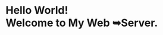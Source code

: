 <html>
<head>
<title>Hello World!</title>
</head>
<body>
<h1 style=”text-align: center”>Hello World!<br/>Welcome to My Web
➥Server.</h1>
</body>
</html>
